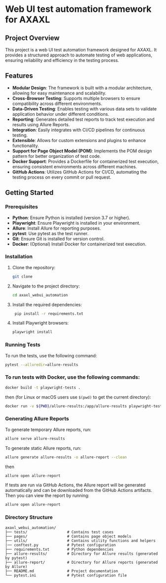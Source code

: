 # Web UI test automation framework for AXAXL

## Project Overview
This project is a web UI test automation framework designed for AXAXL. It provides a structured approach to automate testing of web applications, ensuring reliability and efficiency in the testing process.

## Features
- **Modular Design**: The framework is built with a modular architecture, allowing for easy maintenance and scalability.
- **Cross-Browser Testing**: Supports multiple browsers to ensure compatibility across different environments.
- **Data-Driven Testing**: Enables testing with various data sets to validate application behavior under different conditions.
- **Reporting**: Generates detailed test reports to track test execution and results using Allure Reports.
- **Integration**: Easily integrates with CI/CD pipelines for continuous testing.
- **Extensible**: Allows for custom extensions and plugins to enhance functionality.
- **Support for Page Object Model (POM)**: Implements the POM design pattern for better organization of test code.
- **Docker Support**: Provides a Dockerfile for containerized test execution, ensuring consistent environments across different machines.
- **GitHub Actions**: Utilizes GitHub Actions for CI/CD, automating the testing process on every commit or pull request.

## Getting Started
### Prerequisites
- **Python**: Ensure Python is installed (version 3.7 or higher).
- **Playwright**: Ensure Playwright is installed in your environment.
- **Allure**: Install Allure for reporting purposes.
- **pytest**: Use pytest as the test runner.
- **Git**: Ensure Git is installed for version control.
- **Docker**: (Optional) Install Docker for containerized test execution.

### Installation
1. Clone the repository:
   ```bash
   git clone 
2. Navigate to the project directory:
   ```bash
   cd axaxl_webui_automation
   ```
3. Install the required dependencies:
   ```bash
    pip install -r requirements.txt
    ```
4. Install Playwright browsers:
   ```bash
   playwright install
   ```

### Running Tests
To run the tests, use the following command:
```bash
pytest --alluredir=allure-results
```

### To run tests with Docker, use the following commands:
```bash
docker build -t playwright-tests .
```
then (for Linux or macOS users use `$(pwd)` to get the current directory):
```bash
docker run -v ${PWD}/allure-results:/app/allure-results playwright-tests
```
### Generating Allure Reports
To generate temporary Allure reports, run:
```bash
allure serve allure-results
```

To generate static Allure reports, run:
```bash
allure generate allure-results -o allure-report --clean
```
then
```bash
allure open allure-report
```

If tests are run via GitHub Actions, the Allure report will be generated automatically and can be downloaded from the GitHub Actions artifacts.
Then you can view the report by running:
```bash
allure open allure-report
```

### Directory Structure
```
axaxl_webui_automation/
├── tests/                  # Contains test cases
├── pages/                  # Contains page object models
├── utils/                  # Contains utility functions and helpers
|── conftest.py             # Pytest configuration
├── requirements.txt        # Python dependencies
├── allure-results/         # Directory for Allure results (generated by pytest)
├── allure-report/          # Directory for Allure reports (generated by Allure)
├── README.md               # Project documentation
└── pytest.ini              # Pytest configuration file
```
